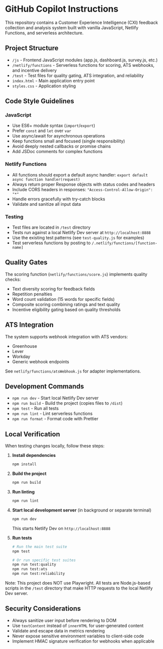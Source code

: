 # GitHub Copilot Instructions

This repository contains a Customer Experience Intelligence (CXI) feedback collection and analysis system built with vanilla JavaScript, Netlify Functions, and serverless architecture.

## Project Structure

- `/js` - Frontend JavaScript modules (app.js, dashboard.js, survey.js, etc.)
- `/netlify/functions` - Serverless functions for scoring, ATS webhooks, and incentive delivery
- `/test` - Test files for quality gating, ATS integration, and reliability
- `index.html` - Main application entry point
- `styles.css` - Application styling

## Code Style Guidelines

### JavaScript

- Use ES6+ module syntax (`import`/`export`)
- Prefer `const` and `let` over `var`
- Use async/await for asynchronous operations
- Keep functions small and focused (single responsibility)
- Avoid deeply nested callbacks or promise chains
- Add JSDoc comments for complex functions

### Netlify Functions

- All functions should export a default async handler: `export default async function handler(request)`
- Always return proper Response objects with status codes and headers
- Include CORS headers in responses: `"Access-Control-Allow-Origin": "*"`
- Handle errors gracefully with try-catch blocks
- Validate and sanitize all input data

### Testing

- Test files are located in `/test` directory
- Tests run against a local Netlify Dev server at `http://localhost:8888`
- Use the existing test patterns (see `test-quality.js` for examples)
- Test serverless functions by posting to `/.netlify/functions/[function-name]`

## Quality Gates

The scoring function (`netlify/functions/score.js`) implements quality checks:

- Text diversity scoring for feedback fields
- Repetition penalties
- Word count validation (15 words for specific fields)
- Composite scoring combining ratings and text quality
- Incentive eligibility gating based on quality thresholds

## ATS Integration

The system supports webhook integration with ATS vendors:

- Greenhouse
- Lever
- Workday
- Generic webhook endpoints

See `netlify/functions/atsWebhook.js` for adapter implementations.

## Development Commands

- `npm run dev` - Start local Netlify Dev server
- `npm run build` - Build the project (copies files to `/dist`)
- `npm test` - Run all tests
- `npm run lint` - Lint serverless functions
- `npm run format` - Format code with Prettier

## Local Verification

When testing changes locally, follow these steps:

1. **Install dependencies**
   ```bash
   npm install
   ```

2. **Build the project**
   ```bash
   npm run build
   ```

3. **Run linting**
   ```bash
   npm run lint
   ```

4. **Start local development server** (in background or separate terminal)
   ```bash
   npm run dev
   ```
   This starts Netlify Dev on `http://localhost:8888`

5. **Run tests**
   ```bash
   # Run the main test suite
   npm test
   
   # Or run specific test suites
   npm run test:quality
   npm run test:ats
   npm run test:reliability
   ```

Note: This project does NOT use Playwright. All tests are Node.js-based scripts in the `/test` directory that make HTTP requests to the local Netlify Dev server.

## Security Considerations

- Always sanitize user input before rendering to DOM
- Use `textContent` instead of `innerHTML` for user-generated content
- Validate and escape data in metrics rendering
- Never expose sensitive environment variables to client-side code
- Implement HMAC signature verification for webhooks when applicable
